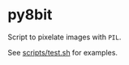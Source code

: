 # py8bit

Script to pixelate images with `PIL`.

See [scripts/test.sh](https://github.com/spudtrooper/py8bit/tree/main/scripts) for examples.